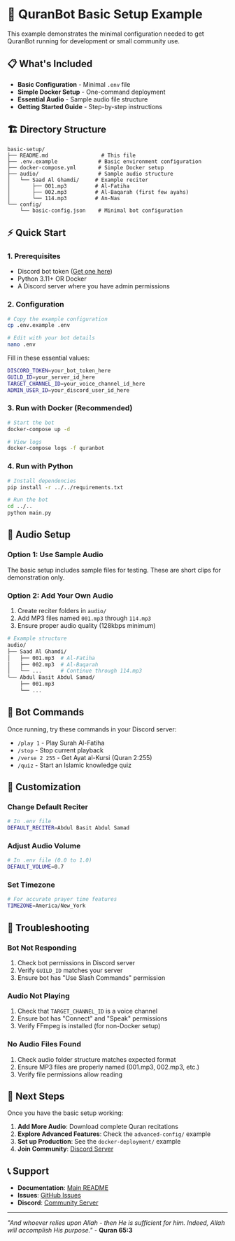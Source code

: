 # 🚀 QuranBot Basic Setup Example

This example demonstrates the minimal configuration needed to get QuranBot running for development or small community use.

## 📋 **What's Included**

- **Basic Configuration** - Minimal `.env` file
- **Simple Docker Setup** - One-command deployment
- **Essential Audio** - Sample audio file structure
- **Getting Started Guide** - Step-by-step instructions

## 🏗️ **Directory Structure**

```
basic-setup/
├── README.md                 # This file
├── .env.example             # Basic environment configuration
├── docker-compose.yml       # Simple Docker setup
├── audio/                   # Sample audio structure
│   └── Saad Al Ghamdi/     # Example reciter
│       ├── 001.mp3         # Al-Fatiha
│       ├── 002.mp3         # Al-Baqarah (first few ayahs)
│       └── 114.mp3         # An-Nas
└── config/
    └── basic-config.json    # Minimal bot configuration
```

## ⚡ **Quick Start**

### 1. **Prerequisites**
- Discord bot token ([Get one here](https://discord.com/developers/applications))
- Python 3.11+ OR Docker
- A Discord server where you have admin permissions

### 2. **Configuration**
```bash
# Copy the example configuration
cp .env.example .env

# Edit with your bot details
nano .env
```

Fill in these essential values:
```bash
DISCORD_TOKEN=your_bot_token_here
GUILD_ID=your_server_id_here
TARGET_CHANNEL_ID=your_voice_channel_id_here
ADMIN_USER_ID=your_discord_user_id_here
```

### 3. **Run with Docker** (Recommended)
```bash
# Start the bot
docker-compose up -d

# View logs
docker-compose logs -f quranbot
```

### 4. **Run with Python**
```bash
# Install dependencies
pip install -r ../../requirements.txt

# Run the bot
cd ../..
python main.py
```

## 🎵 **Audio Setup**

### **Option 1: Use Sample Audio**
The basic setup includes sample files for testing. These are short clips for demonstration only.

### **Option 2: Add Your Own Audio**
1. Create reciter folders in `audio/`
2. Add MP3 files named `001.mp3` through `114.mp3`
3. Ensure proper audio quality (128kbps minimum)

```bash
# Example structure
audio/
├── Saad Al Ghamdi/
│   ├── 001.mp3  # Al-Fatiha
│   ├── 002.mp3  # Al-Baqarah
│   └── ...      # Continue through 114.mp3
└── Abdul Basit Abdul Samad/
    ├── 001.mp3
    └── ...
```

## 🤖 **Bot Commands**

Once running, try these commands in your Discord server:

- `/play 1` - Play Surah Al-Fatiha
- `/stop` - Stop current playback
- `/verse 2 255` - Get Ayat al-Kursi (Quran 2:255)
- `/quiz` - Start an Islamic knowledge quiz

## 🔧 **Customization**

### **Change Default Reciter**
```bash
# In .env file
DEFAULT_RECITER=Abdul Basit Abdul Samad
```

### **Adjust Audio Volume**
```bash
# In .env file (0.0 to 1.0)
DEFAULT_VOLUME=0.7
```

### **Set Timezone**
```bash
# For accurate prayer time features
TIMEZONE=America/New_York
```

## 📝 **Troubleshooting**

### **Bot Not Responding**
1. Check bot permissions in Discord server
2. Verify `GUILD_ID` matches your server
3. Ensure bot has "Use Slash Commands" permission

### **Audio Not Playing**
1. Check that `TARGET_CHANNEL_ID` is a voice channel
2. Ensure bot has "Connect" and "Speak" permissions
3. Verify FFmpeg is installed (for non-Docker setup)

### **No Audio Files Found**
1. Check audio folder structure matches expected format
2. Ensure MP3 files are properly named (001.mp3, 002.mp3, etc.)
3. Verify file permissions allow reading

## 🔄 **Next Steps**

Once you have the basic setup working:

1. **Add More Audio**: Download complete Quran recitations
2. **Explore Advanced Features**: Check the `advanced-config/` example
3. **Set up Production**: See the `docker-deployment/` example
4. **Join Community**: [Discord Server](https://discord.gg/syria)

## 📞 **Support**

- **Documentation**: [Main README](../../README.md)
- **Issues**: [GitHub Issues](https://github.com/your-username/QuranBot/issues)
- **Discord**: [Community Server](https://discord.gg/syria)

---

*"And whoever relies upon Allah - then He is sufficient for him. Indeed, Allah will accomplish His purpose."* - **Quran 65:3**
